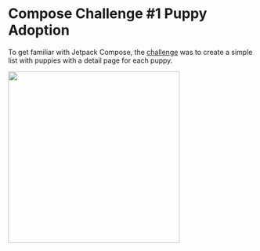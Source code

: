 # Compose Challenge #1 Puppy Adoption
To get familiar with Jetpack Compose, the [challenge](https://android-developers.googleblog.com/2021/02/android-dev-challenge-lift-off-with.html) was to create a simple list with puppies with a detail page for each puppy.

<img src = "https://user-images.githubusercontent.com/17746085/112542844-6cc8c680-8d8b-11eb-9383-422ff9d7c54c.gif" width = 350 />
